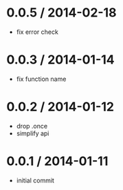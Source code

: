 
0.0.5 / 2014-02-18 
==================

 * fix error check

0.0.3 / 2014-01-14
==================

 * fix function name

0.0.2 / 2014-01-12
==================

 * drop .once
 * simplify api

0.0.1 / 2014-01-11
==================

 * initial commit
